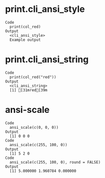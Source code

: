 # print.cli_ansi_style

    Code
      print(col_red)
    Output
      <cli_ansi_style>
      Example output

# print.cli_ansi_string

    Code
      print(col_red("red"))
    Output
      <cli_ansi_string>
      [1] [31mred[39m

# ansi-scale

    Code
      ansi_scale(c(0, 0, 0))
    Output
      [1] 0 0 0
    Code
      ansi_scale(c(255, 100, 0))
    Output
      [1] 5 2 0
    Code
      ansi_scale(c(255, 100, 0), round = FALSE)
    Output
      [1] 5.000000 1.960784 0.000000

